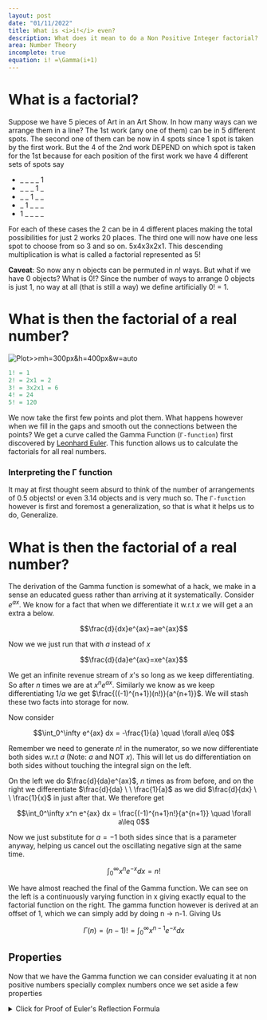 ```yaml
---
layout: post
date: "01/11/2022"
title: What is <i>i!</i> even?
description: What does it mean to do a Non Positive Integer factorial? Let alone a Complex one.
area: Number Theory
incomplete: true
equation: i! =\Gamma(i+1)
---
```


# What is a factorial?
Suppose we have 5 pieces of Art in an Art Show. In how many ways can we arrange them in a line? The 1st work (any one of them) can be in 5 different spots. The second one of them can be now in 4 spots since 1 spot is taken by the first work. But the 4 of the 2nd work DEPEND on which spot is taken for the 1st because for each position of the first work we have 4 different sets of spots say

- _ _ _ \_ 1
- _ _ \_ 1 \_
- \_ \_ 1 \_ _
- \_ 1 _ _ _
- 1 _ _ _ _

For each of these cases the 2 can be in 4 different places making the total possibilities for just 2 works 20 places. The third one will now have one less spot to choose from so 3 and so on. 5x4x3x2x1. This descending multiplication is what is called a factorial represented as $5!$

**Caveat**: So now any n objects can be permuted in $n!$ ways. But what if we have 0 objects? What is $0!$? Since the number of ways to arrange 0 objects is just 1, no way at all (that is still a way) we define artificially 0! = 1.

# What is then the factorial of a real number?
![Plot>>mh=300px&h=400px&w=auto](https://upload.wikimedia.org/wikipedia/commons/b/b9/Factorial_Interpolation.svg)

```matlab
1! = 1
2! = 2x1 = 2
3! = 3x2x1 = 6
4! = 24
5! = 120
```

We now take the first few points and plot them. What happens however when we fill in the gaps and smooth out the connections between the points? We get a curve called the Gamma Function (`Γ-function`) first discovered by [Leonhard Euler](https://en.wikipedia.org/wiki/Leonhard_Euler). This function allows us to calculate the factorials for all real numbers.

### Interpreting the Γ function
It may at first thought seem absurd to think of the number of arrangements of 0.5 objects! or even 3.14 objects and is very much so. The `Γ-function` however is first and foremost a generalization, so that is what it helps us to do, Generalize.

# What is then the factorial of a real number?
The derivation of the Gamma function is somewhat of a hack, we make in a sense an educated guess rather than arriving at it systematically. Consider $e^{ax}$. We know for a fact that when we differentiate it w.r.t $x$ we will get a an extra a below.

$$\frac{d}{dx}e^{ax}=ae^{ax}$$

Now we we just run that with $a$ instead of $x$

$$\frac{d}{da}e^{ax}=xe^{ax}$$

We get an infinite revenue stream of $x$'s so long as we keep differentiating. So after $n$ times we are at  $x^n e^{ax}$. Similarly we know as we keep differentiating $1/a$ we get $\frac{((-1)^{n+1})(n!)}{a^{n+1}}$. We will stash these two facts into storage for now.

Now consider

$$\int_0^\infty e^{ax} dx = -\frac{1}{a} \quad \forall a\leq 0$$

Remember we need to generate $n!$ in the numerator, so we now differentiate both sides w.r.t $a$ (Note: $a$ and NOT $x$). This will let us do differentiation on both sides without touching the integral sign on the left.

On the left we do $\frac{d}{da}e^{ax}$, $n$ times as from before, and on the right we differentiate $\frac{d}{da} \ \ \frac{1}{a}$ as we did $\frac{d}{dx} \ \ \frac{1}{x}$ in just after that. We therefore get

$$\int_0^\infty x^n e^{ax} dx = \frac{(-1)^{n+1}n!}{a^{n+1}} \quad \forall a\leq 0$$

Now we just substitute for $a=-1$ both sides since that is a parameter anyway, helping us cancel out the oscillating negative sign at the same time.

$$\int_0^\infty x^n e^{-x} dx = n!$$

We have almost reached the final of the Gamma function. We can see on the left is a continuously varying function in x giving exactly equal to the factorial function on the right. The gamma function however is derived at an offset of 1, which we can simply add by doing n &rarr; n-1. Giving Us

$$\Gamma(n) = (n-1)! = \int_0^\infty x^{n-1} e^{-x} dx$$

## Properties
Now that we have the Gamma function we can consider evaluating it at non positive numbers specially complex numbers once we set aside a few properties

<details><summary>Click for Proof of Euler's Reflection Formula</summary>
<div>

#### yes, even hidden code blocks!

```python
print("hello world!")
```

</div>
</details>

<!-- https://www.quora.com/What-is-i-factorial -->
<!-- https://en.wikipedia.org/wiki/Gamma_function#Properties -->